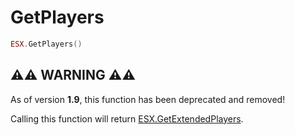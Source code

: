 # GetPlayers

```lua
ESX.GetPlayers()
```

## ⚠️⚠️ WARNING ⚠️⚠️

As of version **1.9**, this function has been deprecated and removed!

Calling this function will return [ESX.GetExtendedPlayers](./getextendedplayers.md).


